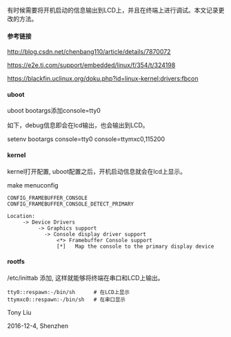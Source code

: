 有时候需要将开机启动的信息输出到LCD上，并且在终端上进行调试。本文记录更改的方法。

#### 参考链接

http://blog.csdn.net/chenbang110/article/details/7870072

https://e2e.ti.com/support/embedded/linux/f/354/t/324198

https://blackfin.uclinux.org/doku.php?id=linux-kernel:drivers:fbcon

#### uboot

uboot bootargs添加console=tty0

如下，debug信息即会在lcd输出，也会输出到LCD。

setenv bootargs console=tty0 console=ttymxc0,115200

#### kernel

kernel打开配置, uboot配置之后，开机启动信息就会在lcd上显示。

make menuconfig
```
CONFIG_FRAMEBUFFER_CONSOLE
CONFIG_FRAMEBUFFER_CONSOLE_DETECT_PRIMARY

Location: 
     -> Device Drivers  
          -> Graphics support  
            -> Console display driver support
                <*> Framebuffer Console support  
                [*]   Map the console to the primary display device
```

#### rootfs

/etc/inittab 添加, 这样就能够将终端在串口和LCD上输出。
```
tty0::respawn:-/bin/sh		# 在LCD上显示
ttymxc0::respawn:-/bin/sh	# 在串口显示
```

Tony Liu

2016-12-4, Shenzhen